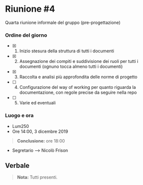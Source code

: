 # Riunione #4

Quarta riunione informale del gruppo (pre-progettazione)

### Ordine del giorno

- [x] 1) Inizio stesura della struttura di tutti i documenti
- [x] 2) Assegnazione dei compiti e suddivisione dei ruoli per tutti i documenti (ognuno tocca almeno tutti i documenti)
- [x] 3) Raccolta e analisi più approfondita delle norme di progetto
- [ ] 4) Configurazione del way of working per quanto riguarda la documentazione, con regole precise da seguire nella repo
- [ ] 5) Varie ed eventuali


### Luogo e ora

- Lum250
- Ore 14:00, 3 dicembre 2019

> __Conclusione:__ ore 18:00

- Segretario --> Nicolò Frison 

## Verbale

> **Nota:** Tutti presenti.


